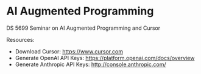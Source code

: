 # AI Augmented Programming
DS 5699 Seminar on AI Augmented Programming and Cursor

Resources: 

- Download Cursor: https://www.cursor.com
- Generate OpenAI API Keys: https://platform.openai.com/docs/overview
- Generate Anthropic API Keys: http://console.anthropic.com/
